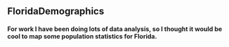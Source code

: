## FloridaDemographics

#### For work I have been doing lots of data analysis, so I thought it would be cool to map some population statistics for Florida.
